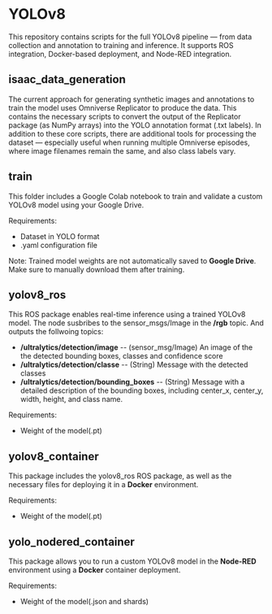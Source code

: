 # YOLOv8

This repository contains scripts for the full YOLOv8 pipeline — from data collection and annotation to training and inference. It supports ROS integration, Docker-based deployment, and Node-RED integration.

## isaac_data_generation
The current approach for generating synthetic images and annotations to train the model uses Omniverse Replicator to produce the data. This contains the necessary scripts to convert the output of the Replicator package (as NumPy arrays) into the YOLO annotation format (.txt labels). In addition to these core scripts, there are additional tools for processing the dataset — especially useful when running multiple Omniverse episodes, where image filenames remain the same, and also class labels vary.
  
## train
This folder includes a Google Colab notebook to train and validate a custom YOLOv8 model using your Google Drive.

Requirements:

- Dataset in YOLO format
- .yaml configuration file

Note: Trained model weights are not automatically saved to **Google Drive**. Make sure to manually download them after training.

## yolov8_ros

This ROS package enables real-time inference using a trained YOLOv8 model. The node susbribes to the sensor_msgs/Image in the **/rgb** topic. And outputs the follwoing topics: 

- **/ultralytics/detection/image** -- (sensor_msg/Image) An image of the the detected bounding boxes, classes and confidence score
- **/ultralytics/detection/classe** -- (String) Message with the detected classes
- **/ultralytics/detection/bounding_boxes** -- (String) Message with a detailed description of the bounding boxes, including center_x, center_y, width, height, and class name.

Requirements:

- Weight of the model(.pt)

## yolov8_container

This package includes the yolov8_ros ROS package, as well as the necessary files for deploying it in a **Docker** environment.

Requirements:

- Weight of the model(.pt)

## yolo_nodered_container

This package allows you to run a custom YOLOv8 model in the **Node-RED** environment using a **Docker** container deployment.

Requirements:

- Weight of the model(.json and shards)
